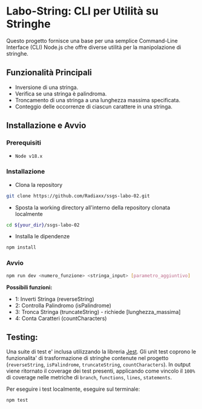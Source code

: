 # Labo-String: CLI per Utilità su Stringhe

Questo progetto fornisce una base per una semplice Command-Line Interface (CLI) Node.js che offre diverse utilità per la manipolazione di stringhe.

## Funzionalità Principali

* Inversione di una stringa.
* Verifica se una stringa è palindroma.
* Troncamento di una stringa a una lunghezza massima specificata.
* Conteggio delle occorrenze di ciascun carattere in una stringa.

## Installazione e Avvio

### Prerequisiti

- `Node v18.x`

### Installazione

- Clona la repository 
````bash
git clone https://github.com/Radiaxx/ssgs-labo-02.git
````
- Sposta la working directory all'interno della repository clonata localmente
````bash
cd ${your_dir}/ssgs-labo-02
````
- Installa le dipendenze
````bash
npm install
````

### Avvio

````bash
npm run dev <numero_funzione> <stringa_input> [parametro_aggiuntivo]
````
**Possibili funzioni:**
- 1: Inverti Stringa (reverseString)
- 2: Controlla Palindromo (isPalindrome)
- 3: Tronca Stringa (truncateString) - richiede [lunghezza_massima]
- 4: Conta Caratteri (countCharacters)

## Testing:

Una suite di test e' inclusa utilizzando la libreria [Jest](https://jestjs.io/). Gli unit test coprono le funzionalita' di trasformazione di stringhe contenute nel progetto (`reverseString`, `isPalindrome`, `truncateString`, `countCharacters`). In output viene ritornato il coverage dei test presenti, applicando come vincolo il `100%` di coverage nelle metriche di `branch`, `functions`, `lines`, `statements`.

Per eseguire i test localmente, eseguire sul terminale:

````bash
npm test
````